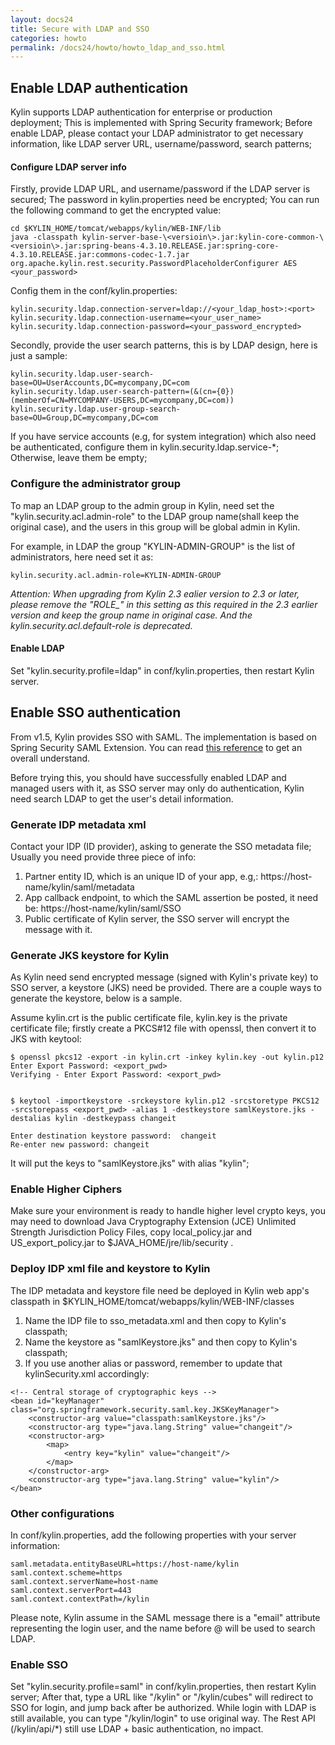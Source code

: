 ```yaml
---
layout: docs24
title: Secure with LDAP and SSO
categories: howto
permalink: /docs24/howto/howto_ldap_and_sso.html
---
```


## Enable LDAP authentication

Kylin supports LDAP authentication for enterprise or production deployment; This is implemented with Spring Security framework; Before enable LDAP, please contact your LDAP administrator to get necessary information, like LDAP server URL, username/password, search patterns;

#### Configure LDAP server info

Firstly, provide LDAP URL, and username/password if the LDAP server is secured; The password in kylin.properties need be encrypted; You can run the following command to get the encrypted value:

```
cd $KYLIN_HOME/tomcat/webapps/kylin/WEB-INF/lib
java -classpath kylin-server-base-\<versioin\>.jar:kylin-core-common-\<versioin\>.jar:spring-beans-4.3.10.RELEASE.jar:spring-core-4.3.10.RELEASE.jar:commons-codec-1.7.jar org.apache.kylin.rest.security.PasswordPlaceholderConfigurer AES <your_password>
```

Config them in the conf/kylin.properties:

```
kylin.security.ldap.connection-server=ldap://<your_ldap_host>:<port>
kylin.security.ldap.connection-username=<your_user_name>
kylin.security.ldap.connection-password=<your_password_encrypted>
```

Secondly, provide the user search patterns, this is by LDAP design, here is just a sample:

```
kylin.security.ldap.user-search-base=OU=UserAccounts,DC=mycompany,DC=com
kylin.security.ldap.user-search-pattern=(&(cn={0})(memberOf=CN=MYCOMPANY-USERS,DC=mycompany,DC=com))
kylin.security.ldap.user-group-search-base=OU=Group,DC=mycompany,DC=com
```

If you have service accounts (e.g, for system integration) which also need be authenticated, configure them in kylin.security.ldap.service-*; Otherwise, leave them be empty;

### Configure the administrator group

To map an LDAP group to the admin group in Kylin, need set the "kylin.security.acl.admin-role" to the LDAP group name(shall keep the original case), and the users in this group will be global admin in Kylin.

For example, in LDAP the group "KYLIN-ADMIN-GROUP" is the list of administrators, here need set it as:

```
kylin.security.acl.admin-role=KYLIN-ADMIN-GROUP
```


*Attention: When upgrading from Kylin 2.3 ealier version to 2.3 or later, please remove the "ROLE_" in this setting as this required in the 2.3 earlier version and keep the group name in original case. And the kylin.security.acl.default-role is deprecated.*

#### Enable LDAP

Set "kylin.security.profile=ldap" in conf/kylin.properties, then restart Kylin server.

## Enable SSO authentication

From v1.5, Kylin provides SSO with SAML. The implementation is based on Spring Security SAML Extension. You can read [this reference](http://docs.spring.io/autorepo/docs/spring-security-saml/1.0.x-SNAPSHOT/reference/htmlsingle/) to get an overall understand.

Before trying this, you should have successfully enabled LDAP and managed users with it, as SSO server may only do authentication, Kylin need search LDAP to get the user's detail information.

### Generate IDP metadata xml
Contact your IDP (ID provider), asking to generate the SSO metadata file; Usually you need provide three piece of info:

  1. Partner entity ID, which is an unique ID of your app, e.g,: https://host-name/kylin/saml/metadata 
  2. App callback endpoint, to which the SAML assertion be posted, it need be: https://host-name/kylin/saml/SSO
  3. Public certificate of Kylin server, the SSO server will encrypt the message with it.

### Generate JKS keystore for Kylin
As Kylin need send encrypted message (signed with Kylin's private key) to SSO server, a keystore (JKS) need be provided. There are a couple ways to generate the keystore, below is a sample.

Assume kylin.crt is the public certificate file, kylin.key is the private certificate file; firstly create a PKCS#12 file with openssl, then convert it to JKS with keytool: 

```
$ openssl pkcs12 -export -in kylin.crt -inkey kylin.key -out kylin.p12
Enter Export Password: <export_pwd>
Verifying - Enter Export Password: <export_pwd>


$ keytool -importkeystore -srckeystore kylin.p12 -srcstoretype PKCS12 -srcstorepass <export_pwd> -alias 1 -destkeystore samlKeystore.jks -destalias kylin -destkeypass changeit

Enter destination keystore password:  changeit
Re-enter new password: changeit
```

It will put the keys to "samlKeystore.jks" with alias "kylin";

### Enable Higher Ciphers

Make sure your environment is ready to handle higher level crypto keys, you may need to download Java Cryptography Extension (JCE) Unlimited Strength Jurisdiction Policy Files, copy local_policy.jar and US_export_policy.jar to $JAVA_HOME/jre/lib/security .

### Deploy IDP xml file and keystore to Kylin

The IDP metadata and keystore file need be deployed in Kylin web app's classpath in $KYLIN_HOME/tomcat/webapps/kylin/WEB-INF/classes 
	
  1. Name the IDP file to sso_metadata.xml and then copy to Kylin's classpath;
  2. Name the keystore as "samlKeystore.jks" and then copy to Kylin's classpath;
  3. If you use another alias or password, remember to update that kylinSecurity.xml accordingly:

```
<!-- Central storage of cryptographic keys -->
<bean id="keyManager" class="org.springframework.security.saml.key.JKSKeyManager">
	<constructor-arg value="classpath:samlKeystore.jks"/>
	<constructor-arg type="java.lang.String" value="changeit"/>
	<constructor-arg>
		<map>
			<entry key="kylin" value="changeit"/>
		</map>
	</constructor-arg>
	<constructor-arg type="java.lang.String" value="kylin"/>
</bean>

```

### Other configurations
In conf/kylin.properties, add the following properties with your server information:

```
saml.metadata.entityBaseURL=https://host-name/kylin
saml.context.scheme=https
saml.context.serverName=host-name
saml.context.serverPort=443
saml.context.contextPath=/kylin
```

Please note, Kylin assume in the SAML message there is a "email" attribute representing the login user, and the name before @ will be used to search LDAP. 

### Enable SSO
Set "kylin.security.profile=saml" in conf/kylin.properties, then restart Kylin server; After that, type a URL like "/kylin" or "/kylin/cubes" will redirect to SSO for login, and jump back after be authorized. While login with LDAP is still available, you can type "/kylin/login" to use original way. The Rest API (/kylin/api/*) still use LDAP + basic authentication, no impact.

